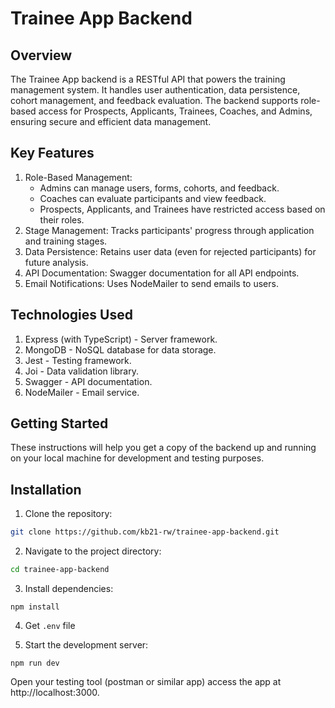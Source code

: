# Trainee App Backend

## Overview
The Trainee App backend is a RESTful API that powers the training management system. It handles user authentication, data persistence, cohort management, and feedback evaluation. The backend supports role-based access for Prospects, Applicants, Trainees, Coaches, and Admins, ensuring secure and efficient data management.

## Key Features
1. Role-Based Management:
   - Admins can manage users, forms, cohorts, and feedback.
   - Coaches can evaluate participants and view feedback.
   - Prospects, Applicants, and Trainees have restricted access based on their roles.
2. Stage Management: Tracks participants' progress through application and training stages.
3. Data Persistence: Retains user data (even for rejected participants) for future analysis.
4. API Documentation: Swagger documentation for all API endpoints.
5. Email Notifications: Uses NodeMailer to send emails to users.

## Technologies Used
1. Express (with TypeScript) - Server framework.
2. MongoDB - NoSQL database for data storage.
3. Jest - Testing framework.
4. Joi - Data validation library.
5. Swagger - API documentation.
6. NodeMailer - Email service.

## Getting Started

These instructions will help you get a copy of the backend up and running on your local machine for development and testing purposes.

## Installation

1. Clone the repository:

```bash
git clone https://github.com/kb21-rw/trainee-app-backend.git
```

2. Navigate to the project directory:

```bash
cd trainee-app-backend
```

3.  Install dependencies:

```shell
npm install
```
4. Get `.env` file

5. Start the development server:

```shell
npm run dev
```

Open your testing tool (postman or similar app) access the app at http://localhost:3000.
